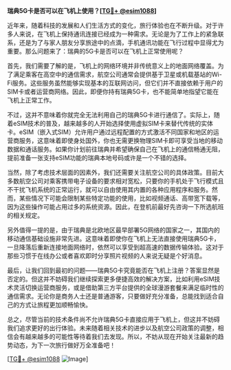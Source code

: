 **瑞典5G卡是否可以在飞机上使用？[[TG💪+ @esim1088](https://t.me/s/esim1088)]**

近年来，随着科技的发展和人们生活方式的变化，旅行体验也在不断升级。对于许多人来说，在飞机上保持通讯连接已经成为一种需求。无论是为了工作上的紧急联系，还是为了与家人朋友分享旅途中的点滴，手机通讯功能在飞行过程中显得尤为重要。那么问题来了：瑞典的5G卡是否可以在飞机上正常使用呢？

首先，我们需要了解的是，飞机上的网络环境并非传统意义上的地面网络覆盖。为了满足乘客在高空中的通信需求，航空公司通常会提供基于卫星或机载基站的Wi-Fi服务。这些服务虽然能够实现基本的互联网访问，但它们并不直接依赖于用户的SIM卡或者运营商网络。因此，即便你持有瑞典5G卡，也不能简单地指望它能在飞机上正常工作。

不过，这并不意味着你就完全无法利用自己的瑞典5G卡进行通信了。实际上，随着eSIM技术的普及，越来越多的人开始选择使用虚拟SIM卡来替代传统的实体卡。eSIM（嵌入式SIM）允许用户通过远程配置的方式激活不同国家和地区的运营商服务，这意味着即使身处国外，你也无需更换物理SIM卡即可享受当地的移动数据和通话服务。如果你计划前往瑞典并希望确保自己在飞机上的通信畅通无阻，提前准备一张支持eSIM功能的瑞典本地号码或许是一个不错的选择。

当然，除了考虑技术层面的因素外，我们还需要关注航空公司的具体政策。目前大多数航空公司对乘客携带电子设备的要求相对宽松，只要你的手机处于飞行模式且不干扰飞机系统的正常运行，就可以自由使用其内置的各种应用程序和服务。然而，某些情况下可能会限制某些特定功能的使用，比如视频通话、高带宽下载等，因为这些操作可能占用过多的系统资源。因此，在登机前最好先咨询一下所选航班的相关规定。

另外值得一提的是，由于瑞典是北欧地区最早部署5G网络的国家之一，其国内的移动通信基础设施非常先进。这意味着即使你在飞机上无法直接使用瑞典5G卡，一旦降落后重新连接地面网络时，依然可以享受到超高速的数据传输体验。这对于那些习惯于在线办公或者喜欢即时分享照片视频的人来说无疑是个好消息。

最后，让我们回到最初的问题——瑞典5G卡究竟能否在飞机上注册？答案显然是否定的。但这并不妨碍我们继续探索更多便捷高效的解决方案，比如利用eSIM技术灵活切换运营商服务，或是借助第三方平台提供的全球漫游套餐来满足临时性的通信需求。无论你是商务人士还是普通游客，只要做好充分准备，总能找到适合自己的方式让旅程更加顺畅愉快。

总之，尽管当前的技术条件尚不允许瑞典5G卡直接应用于飞机上，但这并不妨碍我们追求更好的出行体验。未来随着相关技术的进步以及航空公司政策的调整，相信会有越来越多的可能性等待着我们去发现。所以，不妨从现在开始关注最新的趋势动态，为下一次旅行做好万全准备吧！

[[TG💪+ @esim1088](https://t.me/s/esim1088) ![Image](https://i.postimg.cc/4NQfJmqS/Snipaste-2025-05-13-00-14-12.png)]